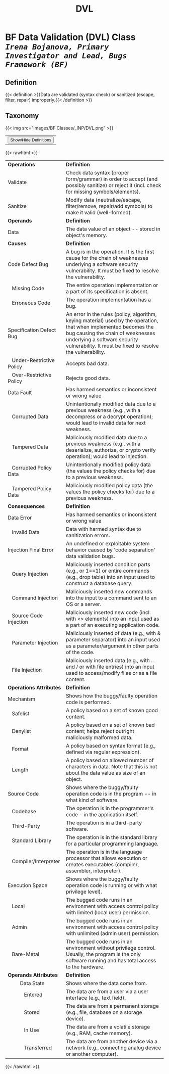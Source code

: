 ﻿---
weight: 3
title: "DVL"
---
# BF Data Validation (DVL) Class <br/>_`Irena Bojanova, Primary Investigator and Lead, Bugs Framework (BF)`_

## Definition
{{< definition >}}Data are validated (syntax check) or sanitized (escape, filter, repair) improperly.{{< /definition >}}

##  Taxonomy


{{< img src="images/BF Classes/_INP/DVL.png" >}}

<table>
<tr>
<td>
<button class="btn btn-primary " type="button" data-bs-toggle="collapse" data-bs-target="#collapseTable" aria-expanded="false" aria-controls="collapseTable">Show/Hide Definitions</button>
</td>
</tr>
</table>
	
{{< rawhtml >}}
<div class="collapse" id="collapseTable">
<table>
<tr>
			<td><strong>Operations</strong></td>
	<td><strong>Definition</strong></td>
	</tr>
	<tr>
			<td>Validate </td>
	<td>Check data syntax (proper form/grammar) in order to accept (and possibly sanitize) or reject it (incl. check for missing symbols/elements).</td>
	</tr>
	<tr>
			<td>Sanitize </td>
	<td>Modify data (neutralize/escape, filter/remove, repair/add symbols) to make it valid (well-formed).</td>
	</tr>
	<tr>
			<td><strong>Operands</strong></td>
	<td><strong>Definition</strong></td>
	</tr>
	<tr>
			<td>Data </td>
	<td>The data value of an object -- stored in object's memory.</td>
	</tr>
	<tr>
			<td><strong>Causes</strong></td>
	<td><strong>Definition</strong></td>
	</tr>
	<tr>
			<td>Code Defect Bug</td>
	<td>A bug is in the operation. It is the first cause for the chain of weaknesses underlying a software security vulnerability. It must be fixed to resolve the vulnerability.</td>
	</tr>
	<tr>
			<td>   Missing Code </td>
	<td>The entire operation implementation or a part of its specification is absent.</td>
	</tr>
	<tr>
			<td>   Erroneous Code </td>
	<td>The operation implementation has a bug.</td>
	</tr>
	<tr>
			<td>Specification Defect Bug</td>
	<td>An error in the rules (policy, algorithm, keying material) used by the operation, that when implemented becomes the bug causing the chain of weaknesses underlying a software security vulnerability. It must be fixed to resolve the vulnerability.</td>
	</tr>
	<tr>
			<td>   Under-Restrictive Policy </td>
	<td>Accepts bad data.</td>
	</tr>
	<tr>
			<td>   Over-Restrictive Policy </td>
	<td>Rejects good data.</td>
	</tr>
	<tr>
			<td>Data Fault</td>
	<td>Has harmed semantics or inconsistent or wrong value</td>
	</tr>
	<tr>
			<td>   Corrupted Data </td>
	<td>Unintentionally modified data due to a previous weakness (e.g., with a decompress or a decrypt operation); would lead to invalid data for next weakness.</td>
	</tr>
	<tr>
			<td>   Tampered Data </td>
	<td>Maliciously modified data due to a previous weakness (e.g., with a deserialize, authorize, or crypto verify operation); would lead to injection.</td>
	</tr>
	<tr>
			<td>   Corrupted Policy Data </td>
	<td>Unintentionally modified policy data (the values the policy checks for) due to a previous weakness.</td>
	</tr>
	<tr>
			<td>   Tampered Policy Data </td>
	<td>Maliciously modified policy data (the values the policy checks for) due to a previous weakness.</td>
	</tr>
	<tr>
			<td><strong>Consequences</strong></td>
	<td><strong>Definition</strong></td>
	</tr>
	<tr>
			<td>Data Error</td>
	<td>Has harmed semantics or inconsistent or wrong value</td>
	</tr>
	<tr>
			<td>   Invalid Data </td>
	<td>Data with harmed syntax due to sanitization errors.</td>
	</tr>
	<tr>
			<td>Injection Final Error</td>
	<td>An undefined or exploitable system behavior caused by 'code separation' data validation bugs.</td>
	</tr>
	<tr>
			<td>   Query Injection </td>
	<td>Maliciously inserted condition parts (e.g., or 1==1) or entire commands (e.g., drop table) into an input used to construct a database query.</td>
	</tr>
	<tr>
			<td>   Command Injection </td>
	<td>Maliciously inserted new commands into the input to a command sent to an OS or a server.</td>
	</tr>
	<tr>
			<td>   Source Code Injection </td>
	<td>Maliciously inserted new code (incl. with <> elements) into an input used as a part of an executing application code.</td>
	</tr>
	<tr>
			<td>   Parameter Injection </td>
	<td>Maliciously inserted of data (e.g., with & parameter separator) into an input used as a parameter/argument in other parts of the code.</td>
	</tr>
	<tr>
			<td>   File Injection </td>
	<td>Maliciously inserted data (e.g., with .. and / or with file entries) into an input used to access/modify files or as a file content.</td>
	</tr>
	<tr>
			<td><strong>Operations Attributes</strong></td>
	<td><strong>Definition</strong></td>
	</tr>
	<tr>
			<td>Mechanism </td>
	<td>Shows how the buggy/faulty operation code is performed.</td>
	</tr>
	<tr>
			<td>   Safelist </td>
	<td>A policy based on a set of known good content.</td>
	</tr>
	<tr>
			<td>   Denylist </td>
	<td>A policy based on a set of known bad content; helps reject outright maliciously malformed data.</td>
	</tr>
	<tr>
			<td>   Format </td>
	<td>A policy based on syntax format (e.g., defined via regular expression).</td>
	</tr>
	<tr>
			<td>   Length </td>
	<td>A policy based on allowed number of characters in data. Note that this is not about the data value as size of an object.</td>
	</tr>
	<tr>
			<td>Source Code </td>
	<td>Shows where the buggy/faulty operation code is in the program -- in what kind of software.</td>
	</tr>
	<tr>
			<td>   Codebase </td>
	<td>The operation is in the programmer's code - in the application itself.</td>
	</tr>
	<tr>
			<td>   Third-Party </td>
	<td>The operation is in a third-party software.</td>
	</tr>
	<tr>
			<td>   Standard Library </td>
	<td>The operation is in the standard library for a particular programming language.</td>
	</tr>
	<tr>
			<td>   Compiler/Interpreter </td>
	<td>The operation is in the language processor that allows execution or creates executables (compiler, assembler, interpreter).</td>
	</tr>
	<tr>
			<td>Execution Space </td>
	<td>Shows where the buggy/faulty operation code is running or with what privilege level).</td>
	</tr>
	<tr>
			<td>   Local </td>
	<td>The bugged code runs in an environment with access control policy with limited (local user) permission.</td>
	</tr>
	<tr>
			<td>   Admin </td>
	<td>The bugged code runs in an environment with access control policy with unlimited (admin user) permission.</td>
	</tr>
	<tr>
			<td>   Bare-Metal </td>
	<td>The bugged code runs in an environment without privilege control. Usually, the program is the only software running and has total access to the hardware.</td>
	</tr>
	<tr>
			<td><strong>Operands Attributes</strong></td>
	<td><strong>Definition</strong></td>
	</tr>
	<tr>
			<td>         Data State </td>
	<td>Shows where the data come from.</td>
	</tr>
	<tr>
			<td>            Entered </td>
	<td>The data are from a user via a user interface (e.g., text field).</td>
	</tr>
	<tr>
			<td>            Stored </td>
	<td>The data are from a permanent storage (e.g., file, database on a storage device).</td>
	</tr>
	<tr>
			<td>            In Use </td>
	<td>The data are from a volatile storage (e.g., RAM, cache memory).</td>
	</tr>
	<tr>
			<td>            Transferred </td>
	<td>The data are from another device via a network (e.g., connecting analog device or another computer).</td>
	</tr>
	
</table>
</div>
{{< /rawhtml >}}

